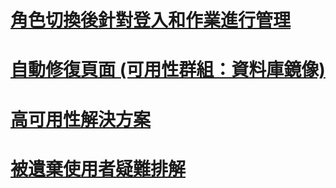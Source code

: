# [角色切換後針對登入和作業進行管理](management-of-logins-and-jobs-after-role-switching-sql-server.md)
# [自動修復頁面 (可用性群組：資料庫鏡像)](automatic-page-repair-availability-groups-database-mirroring.md)
# [高可用性解決方案](high-availability-solutions-sql-server.md)
# [被遺棄使用者疑難排解](troubleshoot-orphaned-users-sql-server.md)

